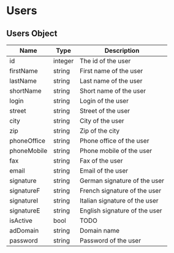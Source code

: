 # Users
## Users Object
Name | Type | Description
--------- | ----------- | -----------
id | integer | The id of the user
firstName | string | First name of the user
lastName | string | Last name of the user
shortName | string | Short name of the user
login | string | Login of the user
street | string | Street of the user
city | string | City of the user
zip | string | Zip of the city
phoneOffice | string | Phone office of the user
phoneMobile | string | Phone mobile of the user
fax | string | Fax of the user
email | string | Email of the user
signature | string | German signature of the user
signatureF | string | French signature of the user
signatureI | string | Italian signature of the user
signatureE | string | English signature of the user
isActive | bool | TODO
adDomain | string | Domain name
password | string | Password of the user
